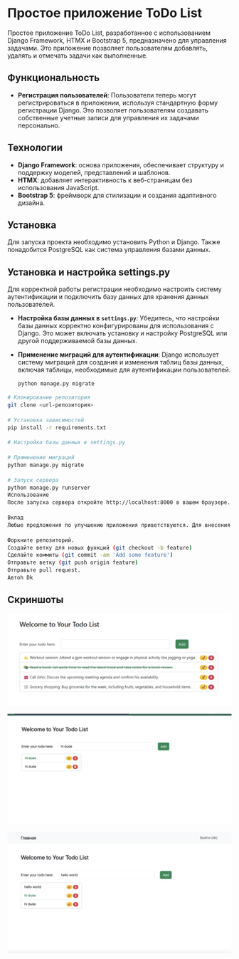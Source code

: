 # Простое приложение ToDo List

Простое приложение ToDo List, разработанное с использованием Django Framework, HTMX и Bootstrap 5, предназначено для управления задачами. Это приложение позволяет пользователям добавлять, удалять и отмечать задачи как выполненные.

## Функциональность

- **Регистрация пользователей**: Пользователи теперь могут регистрироваться в приложении, используя стандартную форму регистрации Django. Это позволяет пользователям создавать собственные учетные записи для управления их задачами персонально.


## Технологии

- **Django Framework**: основа приложения, обеспечивает структуру и поддержку моделей, представлений и шаблонов.
- **HTMX**: добавляет интерактивность к веб-страницам без использования JavaScript.
- **Bootstrap 5**: фреймворк для стилизации и создания адаптивного дизайна.

## Установка

Для запуска проекта необходимо установить Python и Django. Также понадобится PostgreSQL как система управления базами данных.

## Установка и настройка settings.py

Для корректной работы регистрации необходимо настроить систему аутентификации и подключить базу данных для хранения данных пользователей.

- **Настройка базы данных в `settings.py`**:
  Убедитесь, что настройки базы данных корректно конфигурированы для использования с Django. Это может включать установку и настройку PostgreSQL или другой поддерживаемой базы данных.

- **Применение миграций для аутентификации**:
  Django использует систему миграций для создания и изменения таблиц базы данных, включая таблицы, необходимые для аутентификации пользователей.
  ```bash
  python manage.py migrate

```bash
# Клонирование репозитория
git clone <url-репозитория>

# Установка зависимостей
pip install -r requirements.txt

# Настройка базы данных в settings.py

# Применение миграций
python manage.py migrate

# Запуск сервера
python manage.py runserver
Использование
После запуска сервера откройте http://localhost:8000 в вашем браузере. Вы увидите интерфейс ToDo List, где можно добавлять, удалять и отмечать задачи.

Вклад
Любые предложения по улучшению приложения приветствуются. Для внесения изменений:

Форкните репозиторий.
Создайте ветку для новых функций (git checkout -b feature)
Сделайте коммиты (git commit -am 'Add some feature')
Отправьте ветку (git push origin feature)
Отправьте pull request.
Автоh Dk

```



## Скриншоты

![Главный экран](img/456.png)


![Добавление задачи](img/123.png)



![Добавление задачи](img/789.png)
